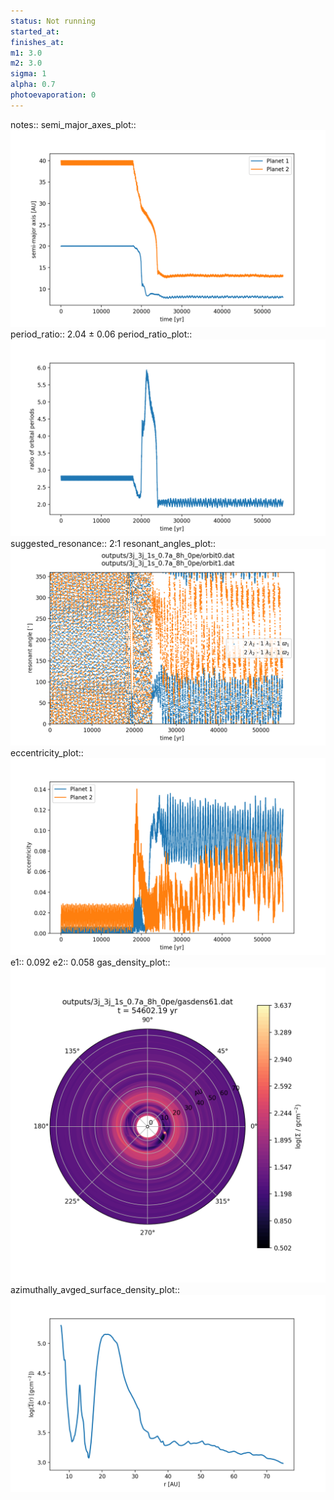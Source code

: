 ```yaml
---
status: Not running
started_at:
finishes_at:
m1: 3.0
m2: 3.0
sigma: 1
alpha: 0.7
photoevaporation: 0
---
```


notes::
semi_major_axes_plot:: ![semi_major_axes_3j_3j_1s_0.7a_8h_0pe.png](plots/semi_major_axes/semi_major_axes_3j_3j_1s_0.7a_8h_0pe.png)
period_ratio:: 2.04 ± 0.06
period_ratio_plot:: ![period_ratio_3j_3j_1s_0.7a_8h_0pe.png](plots/period_ratio/period_ratio_3j_3j_1s_0.7a_8h_0pe.png)
suggested_resonance:: 2:1
resonant_angles_plot:: ![resonant_angles_3j_3j_1s_0.7a_8h_0pe.png](plots/resonant_angles/resonant_angles_3j_3j_1s_0.7a_8h_0pe.png)
eccentricity_plot:: ![eccentricity_3j_3j_1s_0.7a_8h_0pe.png](plots/eccentricity/eccentricity_3j_3j_1s_0.7a_8h_0pe.png)
e1:: 0.092
e2:: 0.058
gas_density_plot:: ![gas_density_3j_3j_1s_0.7a_8h_0pe.png](plots/gas_density/gas_density_3j_3j_1s_0.7a_8h_0pe.png)
azimuthally_avged_surface_density_plot:: ![azimuthally_avged_surface_density_3j_3j_1s_0.7a_8h_0pe.png](plots/azimuthally_avged_surface_density/azimuthally_avged_surface_density_3j_3j_1s_0.7a_8h_0pe.png)
